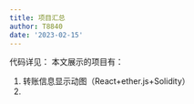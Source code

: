 ```yaml
---
title: 项目汇总
author: T8840
date: '2023-02-15'
---
```


代码详见：
本文展示的项目有：
1. 转账信息显示动图（React+ether.js+Solidity）
2. 